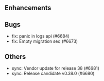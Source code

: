 ## Enhancements
## Bugs
- fix: panic in logs api (#6684)
- fix: Empty migration seq (#6673)
## Others
- sync: Vendor update for release 38 (#6681)
- sync: Release candidate v0.38.0 (#6680)
